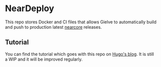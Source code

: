 # NearDeploy

This repo stores Docker and CI files that allows Gielve to automatically build and push to production latest [nearcore](https://github.com/nearprotocol/nearcore) releases.

## Tutorial

You can find the tutorial which goes with this repo on [Hugo's blog](https://blog.hugomasclet.com/deploy-near-validator-node-kubernetes/). It is still a WIP and it will be improved regularly.
